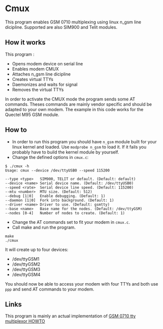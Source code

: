 Cmux
====
This program enables GSM 0710 multiplexing using linux n_gsm line dicipline.
Supported are also SIM900 and Telit modules.

How it works
-------
This program :
* Opens modem device on serial line
* Enables modem CMUX
* Attaches n_gsm line dicipline
* Creates virtual TTYs
* Daemonizes and waits for signal
* Removes the virtual TTYs

In order to activate the CMUX mode the program sends some AT commands.
Theses commands are mainly vendor specific and should be adapted to your own modem.
The example in this code works for the Quectel M95 GSM module.

How to
------
* In order to run this program you should have `n_gsm` module built for your linux kernel and loaded.
  Use `modprobe n_gsm` to load it. If it fails you probably have to build the kernel module by yourself.
* Change the defined options in `cmux.c`:

```
$ ./cmux -h
Usage: cmux --device /dev/ttyUSB0 --speed 115200

--type <type>	SIM900, TELIT or default. (Default: default)
--device <name>	Serial device name. (Default: /dev/ttyUSB0)
--speed <rate>	Serial device line speed. (Default: 115200)
--mtu <number>	MTU size. (Default: 512)
--debug [1|0]	Enable debugging. (Default: 1)
--daemon [1|0]	Fork into background. (Default: 1)
--driver <name>	Driver to use. (Default: gsmtty)
--base <name>	Base name for the nodes. (Default: /dev/ttyGSM)
--nodes [0-4]	Number of nodes to create. (Default: 1)
```

* Change the AT commands set to fit your modem in `cmux.c`.
* Call make and run the program.

```
make
./cmux
```

It will create up to four devices:
* /dev/ttyGSM1
* /dev/ttyGSM2
* /dev/ttyGSM3
* /dev/ttyGSM4

You should now be able to access your modem with four TTYs and both use `ppp` and send AT commands to your modem.

Links
-----
This program is mainly an actual implementation of [GSM 0710 tty multiplexor HOWTO](http://stuff.mit.edu/afs/sipb/contrib/linux/Documentation/serial/n_gsm.txt)
